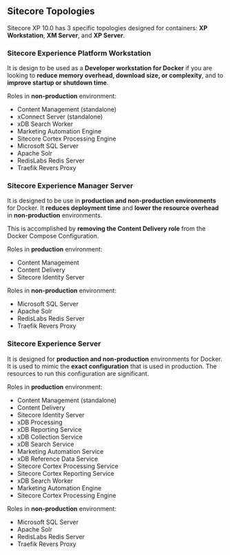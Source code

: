 ## Sitecore Topologies

Sitecore XP 10.0 has 3 specific topologies designed for containers: **XP Workstation**, **XM Server**, and **XP Server**.

### Sitecore Experience Platform Workstation

It is design to be used as a **Developer workstation for Docker** if you are looking to **reduce memory overhead, download size, or complexity**, and to **improve startup or shutdown time**.

Roles in **non-production** environment:

- Content Management (standalone)
- xConnect Server (standalone)
- xDB Search Worker
- Marketing Automation Engine
- Sitecore Cortex Processing Engine
- Microsoft SQL Server
- Apache Solr
- RedisLabs Redis Server
- Traefik Revers Proxy

### Sitecore Experience Manager Server

It is designed to be use in **production and non-production environments** for Docker. It **reduces deployment time** and **lower the resource overhead** in **non-production** environments.

This is accomplished by **removing the Content Delivery role** from the Docker Compose Configuration.

Roles in **production** environment:

- Content Management
- Content Delivery
- Sitecore Identity Server

Roles in **non-production** environment:

- Microsoft SQL Server
- Apache Solr
- RedisLabs Redis Server
- Traefik Revers Proxy

### Sitecore Experience Server

It is designed for **production and non-production** environments for Docker. It is used to mimic the **exact configuration** that is used in production. The resources to run this configuration are significant.

Roles in **production** environment:

- Content Management (standalone)
- Content Delivery
- Sitecore Identity Server
- xDB Processing
- xDB Reporting Service
- xDB Collection Service
- xDB Search Service
- Marketing Automation Service
- xDB Reference Data Service
- Sitecore Cortex Processing Service
- Sitecore Cortex Reporting Service
- xDB Search Worker
- Marketing Automation Engine
- Sitecore Cortex Processing Engine

Roles in **non-production** environment:

- Microsoft SQL Server
- Apache Solr
- RedisLabs Redis Server
- Traefik Revers Proxy